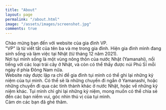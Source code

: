 ```yaml
---
title: "About"
layout: page
permalink: "/about.html"
image: "/assets/images/screenshot.jpg"
comments: true
---
```

Chào mừng bạn đến với website của gia đình VP.  
"VP" là từ viết tắt của tên ba và mẹ trong gia đình. Hiện gia đình mình đang sinh sống và làm việc tại Nhật (từ tháng 12 năm 2021).  
Nơi tụi mình sống là một vùng nông thôn của nước Nhật (Yamanahi), nổi tiếng với các loại trái cây ở Nhật, và còn có thể thấy được núi Phú Sĩ mỗi ngày ở phía Đông Nam nữa.  
Website này được lập ra chỉ để gia đình tụi mình có thể ghi lại những kỷ niệm của tụi mình. Có thể sẽ là những chuyến đi ngắn ở Yamanashi, hoặc những chuyến đi qua các tỉnh thành khác ở nước Nhật, hoặc về những kỷ niệm khác.
Tụi mình chỉ ghi lại những kỷ niệm, mong muốn có thể chia sẻ đến các bạn niềm vui, góc nhìn thú vị của tụi mình.  
Cảm ơn các bạn đã ghé thăm.
